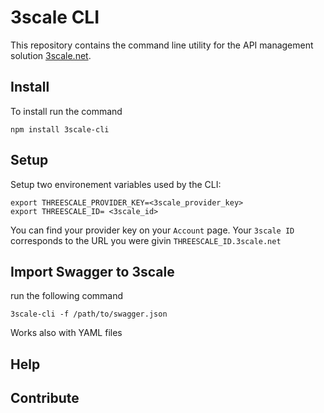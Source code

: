 # 3scale CLI

This repository contains the command line utility for the API management solution [3scale.net](http://3scale.net).

## Install

To install run the command

`npm install 3scale-cli`

## Setup

Setup two environement variables used by the CLI:
```
export THREESCALE_PROVIDER_KEY=<3scale_provider_key>
export THREESCALE_ID= <3scale_id>
```

You can find your provider key on your `Account` page.
Your `3scale ID` corresponds to the URL you were givin `THREESCALE_ID.3scale.net`

## Import Swagger to 3scale

run the following command

`3scale-cli -f /path/to/swagger.json`

Works also with YAML files

## Help
## Contribute